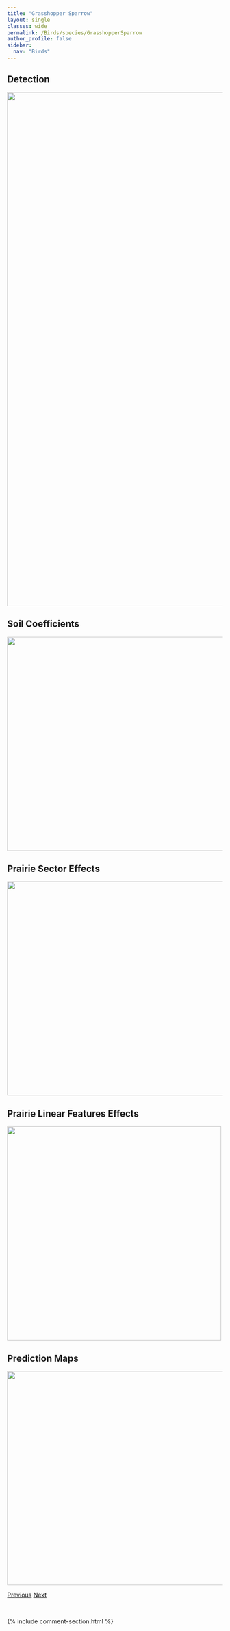 ```yaml
---
title: "Grasshopper Sparrow"
layout: single
classes: wide
permalink: /Birds/species/GrasshopperSparrow
author_profile: false
sidebar:
  nav: "Birds"
---
```


<h2>Detection</h2>

<a href="https://drive.google.com/uc?export=view&id=1Vzz5uDAp1sebQdEz_cQx9CzK0vl7Nnse">
<img src="https://drive.google.com/uc?export=view&id=1Vzz5uDAp1sebQdEz_cQx9CzK0vl7Nnse" height = "1200" width = "800">
</a>


<h2>Soil Coefficients</h2>

<a href="https://drive.google.com/uc?export=view&id=1-1fempwuBMGCnC37mFwaQkYOH-0Gwnw3">
<img src="https://drive.google.com/uc?export=view&id=1-1fempwuBMGCnC37mFwaQkYOH-0Gwnw3" height = "500" width = "1000">
</a>


<h2>Prairie Sector Effects</h2>

<a href="https://drive.google.com/uc?export=view&id=1-zwfI75NQ7r30LsFFp1dljY_3v7340nV">
<img src="https://drive.google.com/uc?export=view&id=1-zwfI75NQ7r30LsFFp1dljY_3v7340nV" height = "500" width = "1000">
</a>


<h2>Prairie Linear Features Effects</h2>

<a href="https://drive.google.com/uc?export=view&id=1U6hvo9Yw0rocvS4RCgZAigDD_7dw4eb4">
<img src="https://drive.google.com/uc?export=view&id=1U6hvo9Yw0rocvS4RCgZAigDD_7dw4eb4" height = "500" width = "500">
</a>


<h2>Prediction Maps</h2>

<a href="https://drive.google.com/uc?export=view&id=1cTR8Fw6Gh3Dsd2pPSPMOWMv5KQLHMsLq">
<img src="https://drive.google.com/uc?export=view&id=1cTR8Fw6Gh3Dsd2pPSPMOWMv5KQLHMsLq" height = "500" width = "1000">
</a>


<a href="/DevelopmentWebsite/Birds/species/GrayCatbird" class="pagination--pager" title="Dumetella carolinensis">Previous</a> <a href="/DevelopmentWebsite/Birds/species/GreaterYellowlegs" class="pagination--pager" title="Tringa melanoleuca">Next</a>

<p>&nbsp;</p>

{% include comment-section.html %}
